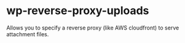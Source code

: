 # wp-reverse-proxy-uploads
Allows you to specify a reverse proxy (like AWS cloudfront) to serve attachment files.

